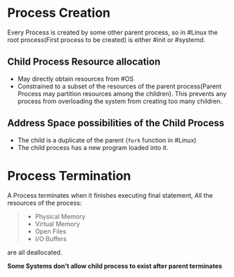 # Process Creation
Every Process is created by some other parent process, so in #Linux the root process(First process to be created) is either #init or #systemd.


## Child Process Resource allocation
* May directly obtain resources from #OS 
*  Constrained to a subset of the resources of the parent process(Parent Process may partition resources among the children). This prevents any process from overloading the system from creating too many children.

## Address Space possibilities of the Child Process
* The child is a duplicate of the parent (`fork` function in #Linux)
* The child process has a new program loaded into it.


# Process Termination
A Process terminates when it finishes executing final statement, All the resources of the process:
>* Physical Memory
>* Virtual Memory
>* Open Files
>* I/O Buffers

are all deallocated.

**Some Systems don't allow child process to exist after parent terminates**
